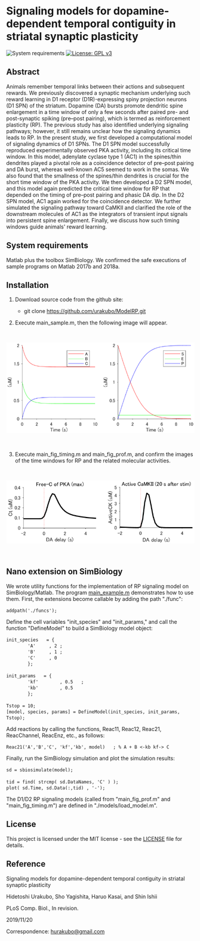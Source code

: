 # Signaling models for dopamine-dependent temporal contiguity in striatal synaptic plasticity

![System requirements](https://img.shields.io/badge/platform-matlab2017b%20or%20newer-green.svg)
[![License: GPL v3](https://img.shields.io/badge/license-MIT-blue.svg)](https://www.gnu.org/licenses/gpl-3.0)

## Abstract
Animals remember temporal links between their actions and subsequent rewards. We previously discovered a synaptic mechanism underlying such reward learning in D1 receptor (D1R)-expressing spiny projection neurons (D1 SPN) of the striatum. Dopamine (DA) bursts promote dendritic spine enlargement in a time window of only a few seconds after paired pre- and post-synaptic spiking (pre–post pairing), which is termed as reinforcement plasticity (RP). The previous study has also identified underlying signaling pathways; however, it still remains unclear how the signaling dynamics leads to RP. In the present study, we first developed a computational model of signaling dynamics of D1 SPNs. The D1 SPN model successfully reproduced experimentally observed PKA activity, including its critical time window. In this model, adenylate cyclase type 1 (AC1) in the spines/thin dendrites played a pivotal role as a coincidence detector of pre–post pairing and DA burst, whereas well-known AC5 seemed to work in the somas. We also found that the smallness of the spines/thin dendrites is crucial for the short time window of the PKA activity. We then developed a D2 SPN model, and this model again predicted the critical time window for RP that depended on the timing of pre–post pairing and phasic DA dip. In the D2 SPN model, AC1 again worked for the coincidence detector. We further simulated the signaling pathway toward CaMKII and clarified the role of the downstream molecules of AC1 as the integrators of transient input signals into persistent spine enlargement. Finally, we discuss how such timing windows guide animals' reward learning.

## System requirements

Matlab plus the toolbox SimBiology. We confirmed the safe executions of sample programs on Matlab 2017b and 2018a.

## Installation

1. Download source code from the github site:

	- git clone https://github.com/urakubo/ModelRP.git

2. Execute main_sample.m, then the following image will appear.

<BR>
<p align="center">
  <img src="imgs/sample.png" alt="Output of the sample program" width="600">
</p>
<BR>

3. Execute main_fig_timing.m and main_fig_prof.m, and confirm the images of the time windows for RP and the related molecular activities.

<BR>
<p align="center">
  <img src="imgs/PKA_CaMKII.png" alt="Output of main_fig_timing.m" width="600">
</p>
<BR>

## Nano extension on SimBiology

We wrote utility functions for the implementation of RP signaling model on SimBiology/Matlab. The program [main_example.m](./main_sample.m) demonstrates how to use them. First, the extensions become callable by adding the path "./func":
```
addpath('./funcs');
``` 
Define the cell variables "init_species" and "init_params," and call the function "DefineModel" to build a SimBiology model object:
```
init_species   = {
		'A'		, 2	;
		'B'		, 1	;
		'C'		, 0
		};

init_params   = {
		'kf'		, 0.5	;
		'kb'		, 0.5
		};

Tstop = 10;
[model, species, params] = DefineModel(init_species, init_params, Tstop);
```
Add reactions by calling the functions, Reac11, Reac12, Reac21, ReacChannel, ReacEnz, etc., as follows:
```
Reac21('A','B','C', 'kf','kb', model)	; % A + B <-kb kf-> C
```
Finally, run the SimBiology simulation and plot the simulation results:
```
sd = sbiosimulate(model);

tid = find( strcmp( sd.DataNames, 'C' ) );
plot( sd.Time, sd.Data(:,tid) , '-');
```
The D1/D2 RP signaling models (called from "main_fig_prof.m" and "main_fig_timing.m") are defined in "./models/load_model.m". 

## License

This project is licensed under the MIT license - see the [LICENSE](LICENSE) file for details.

## Reference
Signaling models for dopamine-dependent temporal contiguity in striatal synaptic plasticity

Hidetoshi Urakubo, Sho Yagishita, Haruo Kasai, and Shin Ishii

PLoS Comp. Biol., In revision.

2019/11/20

Correspondence: hurakubo@gmail.com
